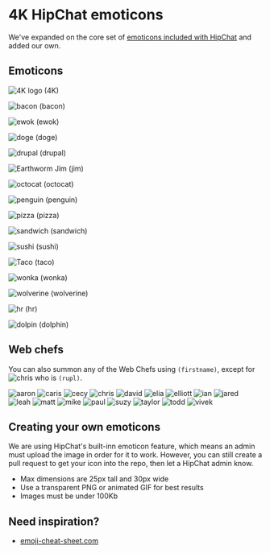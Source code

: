 # 4K HipChat emoticons

We've expanded on the core set of [emoticons included with HipChat](http://hipchat-emoticons.nyh.name) and added our own.

## Emoticons

![4K logo][4K] (4K)

![bacon][bacon] (bacon)

![ewok][ewok] (ewok)

![doge][doge] (doge)

![drupal][drupal] (drupal)

![Earthworm Jim][jim] (jim)

![octocat][octocat] (octocat)

![penguin][penguin] (penguin)

![pizza][pizza] (pizza)

![sandwich][sandwich] (sandwich)

![sushi][sushi] (sushi)

![Taco][taco] (taco)

![wonka][wonka] (wonka)

![wolverine][wolverine] (wolverine)

![hr][hr] (hr)

![dolpin][dolphin] (dolphin)

[4K]: https://raw.github.com/fourkitchens/hipchat-emoticons/master/4K.png
[drupal]: https://raw.github.com/fourkitchens/hipchat-emoticons/master/drupal.png
[ewok]: https://raw.github.com/fourkitchens/hipchat-emoticons/master/ewok.gif
[jim]: https://raw.github.com/fourkitchens/hipchat-emoticons/master/jim.gif
[octocat]: https://raw.github.com/fourkitchens/hipchat-emoticons/master/octocat.png
[penguin]: https://raw.github.com/fourkitchens/hipchat-emoticons/master/penguin.gif
[pizza]: https://raw.github.com/fourkitchens/hipchat-emoticons/master/pizza.png
[sandwich]: https://raw.github.com/fourkitchens/hipchat-emoticons/master/sandwich.png
[sushi]: https://raw.github.com/fourkitchens/hipchat-emoticons/master/sushi.png
[taco]: https://raw.github.com/fourkitchens/hipchat-emoticons/master/taco.png
[wolverine]: https://raw.github.com/fourkitchens/hipchat-emoticons/master/wolverine.gif
[doge]: https://raw.github.com/fourkitchens/hipchat-emoticons/master/doge.png
[bacon]: https://raw.github.com/fourkitchens/hipchat-emoticons/master/bacon.png
[wonka]: https://raw.github.com/fourkitchens/hipchat-emoticons/master/wonka.png
[hr]: https://raw.github.com/fourkitchens/hipchat-emoticons/master/hr.png
[dolphin]: https://raw.github.com/fourkitchens/hipchat-emoticons/master/dolphin.png

## Web chefs

You can also summon any of the Web Chefs using `(firstname)`, except for ![chris](https://raw.github.com/fourkitchens/hipchat-emoticons/master/chris.png) who is `(rupl)`.

![aaron](https://raw.github.com/fourkitchens/hipchat-emoticons/master/aaron.png)
![caris](https://raw.github.com/fourkitchens/hipchat-emoticons/master/caris.png)
![cecy](https://raw.github.com/fourkitchens/hipchat-emoticons/master/cecy.png)
![chris](https://raw.github.com/fourkitchens/hipchat-emoticons/master/chris.png)
![david](https://raw.github.com/fourkitchens/hipchat-emoticons/master/david.png)
![elia](https://raw.github.com/fourkitchens/hipchat-emoticons/master/elia.png)
![elliott](https://raw.github.com/fourkitchens/hipchat-emoticons/master/elliott.png)
![ian](https://raw.github.com/fourkitchens/hipchat-emoticons/master/ian.png)
![jared](https://raw.github.com/fourkitchens/hipchat-emoticons/master/jared.png)
![leah](https://raw.github.com/fourkitchens/hipchat-emoticons/master/leah.png)
![matt](https://raw.github.com/fourkitchens/hipchat-emoticons/master/matt.png)
![mike](https://raw.github.com/fourkitchens/hipchat-emoticons/master/mike.png)
![paul](https://raw.github.com/fourkitchens/hipchat-emoticons/master/paul.png)
![suzy](https://raw.github.com/fourkitchens/hipchat-emoticons/master/suzy.png)
![taylor](https://raw.github.com/fourkitchens/hipchat-emoticons/master/taylor.png)
![todd](https://raw.github.com/fourkitchens/hipchat-emoticons/master/todd.png)
![vivek](https://raw.github.com/fourkitchens/hipchat-emoticons/master/vivek.png)



## Creating your own emoticons

We are using HipChat's built-inn emoticon feature, which means an admin must upload the image in order for it to work. However, you can still create a pull request to get your icon into the repo, then let a HipChat admin know.

* Max dimensions are 25px tall and 30px wide
* Use a transparent PNG or animated GIF for best results
* Images must be under 100Kb

## Need inspiration?

* [emoji-cheat-sheet.com](http://www.emoji-cheat-sheet.com)
